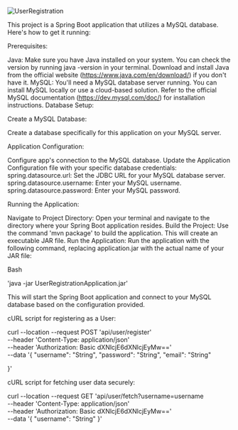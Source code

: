 
![UserRegistration](https://github.com/yashpawar5/User-Registration/assets/89527379/21b3be44-fde6-4a2b-bd67-cc33a275caaf)





This project is a Spring Boot application that utilizes a MySQL database. Here's how to get it running:

Prerequisites:

Java: Make sure you have Java installed on your system. You can check the version by running java -version in your terminal. Download and install Java from the official website (https://www.java.com/en/download/) if you don't have it.
MySQL: You'll need a MySQL database server running. You can install MySQL locally or use a cloud-based solution. Refer to the official MySQL documentation (https://dev.mysql.com/doc/) for installation instructions.
Database Setup:

Create a MySQL Database: 

Create a database specifically for this application on your MySQL server.


Application Configuration:

Configure app's connection to the MySQL database. Update the Application Configuration file with your specific database credentials:
spring.datasource.url: Set the JDBC URL for your MySQL database server.
spring.datasource.username: Enter your MySQL username.
spring.datasource.password: Enter your MySQL password.


Running the Application:

Navigate to Project Directory: Open your terminal and navigate to the directory where your Spring Boot application resides.
Build the Project: Use the command 'mvn package' to build the application. This will create an executable JAR file.
Run the Application: Run the application with the following command, replacing application.jar with the actual name of your JAR file:

Bash

'java -jar UserRegistrationApplication.jar'

This will start the Spring Boot application and connect to your MySQL database based on the configuration provided.



cURL script for registering as a User:

curl --location --request POST 'api/user/register' \
--header 'Content-Type: application/json' \
--header 'Authorization: Basic dXNlcjE6dXNlcjEyMw==' \
--data '{
    "username": "String",
    "password": "String",
    "email": "String"

}'




cURL script for fetching user data securely:

curl --location --request GET 'api/user/fetch?username=username \
--header 'Content-Type: application/json' \
--header 'Authorization: Basic dXNlcjE6dXNlcjEyMw==' \
--data '{
    "username": "String"
}'

